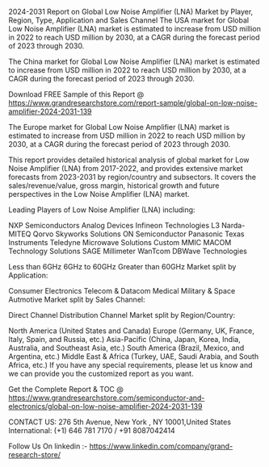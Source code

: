 2024-2031 Report on Global Low Noise Amplifier (LNA) Market by Player, Region, Type, Application and Sales Channel
The USA market for Global Low Noise Amplifier (LNA) market is estimated to increase from USD million in 2022 to reach USD million by 2030, at a CAGR during the forecast period of 2023 through 2030.

The China market for Global Low Noise Amplifier (LNA) market is estimated to increase from USD million in 2022 to reach USD million by 2030, at a CAGR during the forecast period of 2023 through 2030.

Download FREE Sample of this Report @ https://www.grandresearchstore.com/report-sample/global-on-low-noise-amplifier-2024-2031-139

The Europe market for Global Low Noise Amplifier (LNA) market is estimated to increase from USD million in 2022 to reach USD million by 2030, at a CAGR during the forecast period of 2023 through 2030.

This report provides detailed historical analysis of global market for Low Noise Amplifier (LNA) from 2017-2022, and provides extensive market forecasts from 2023-2031 by region/country and subsectors. It covers the sales/revenue/value, gross margin, historical growth and future perspectives in the Low Noise Amplifier (LNA) market.

Leading Players of Low Noise Amplifier (LNA) including:

NXP Semiconductors
Analog Devices
Infineon Technologies
L3 Narda-MITEQ
Qorvo
Skyworks Solutions
ON Semiconductor
Panasonic
Texas Instruments
Teledyne Microwave Solutions
Custom MMIC
MACOM Technology Solutions
SAGE Millimeter
WanTcom
DBWave Technologies

Less than 6GHz
6GHz to 60GHz
Greater than 60GHz
Market split by Application:

Consumer Electronics
Telecom & Datacom
Medical
Military & Space
Autmotive
Market split by Sales Channel:

Direct Channel
Distribution Channel
Market split by Region/Country:

North America (United States and Canada)
Europe (Germany, UK, France, Italy, Spain, and Russia, etc.)
Asia-Pacific (China, Japan, Korea, India, Australia, and Southeast Asia, etc.)
South America (Brazil, Mexico, and Argentina, etc.)
Middle East & Africa (Turkey, UAE, Saudi Arabia, and South Africa, etc.)
If you have any special requirements, please let us know and we can provide you the customized report as you want.

Get the Complete Report & TOC @ https://www.grandresearchstore.com/semiconductor-and-electronics/global-on-low-noise-amplifier-2024-2031-139

CONTACT US:
276 5th Avenue, New York , NY 10001,United States
International: (+1) 646 781 7170 / +91 8087042414

Follow Us On linkedin :- https://www.linkedin.com/company/grand-research-store/
